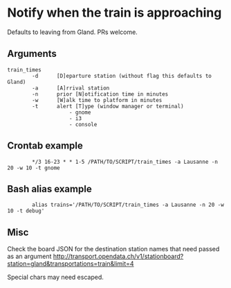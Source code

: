 # Notify when the train is approaching

Defaults to leaving from Gland.
PRs welcome.

## Arguments
```
train_times
   		-d      [D]eparture station (without flag this defaults to Gland)
		-a      [A]rrival station
   		-n      prior [N]otification time in minutes
   		-w      [W]alk time to platform in minutes
   		-t      alert [T]ype (window manager or terminal)
               		- gnome
               		- i3
               		- console
```

## Crontab example
```
		*/3 16-23 * * 1-5 /PATH/TO/SCRIPT/train_times -a Lausanne -n 20 -w 10 -t gnome
```

## Bash alias example
```
		alias trains='/PATH/TO/SCRIPT/train_times -a Lausanne -n 20 -w 10 -t debug'
```

## Misc
Check the board JSON for the destination station names that need passed as an argument
    	http://transport.opendata.ch/v1/stationboard?station=gland&transportations=train&limit=4

Special chars may need escaped.
